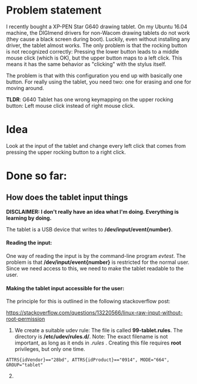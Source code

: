 # Problem statement
I recently bought a XP-PEN Star G640 drawing tablet. 
On my Ubuntu 16.04 machine, the DIGImend drivers for non-Wacom drawing tablets do not work (they cause a black screen during boot). Luckily, even without installing any driver, the tablet almost works. The only problem is that the rocking button is not recognized correctly: Pressing the lower button leads to a middle mouse click (which is OK), but the upper button maps to a left click. This means it has the same behavior as "clicking" with the stylus itself.

The problem is that with this configuration you end up with basically one button. For really using the tablet, you need two: one for erasing and one for moving around. 


__TLDR__: G640 Tablet has one wrong keymapping on the upper rocking button: Left mouse click instead of right mouse click.

# Idea
Look at the input of the tablet and change every left click that comes from pressing the upper rocking button to a right click.

# Done so far: 

## How does the tablet input things

__DISCLAIMER: I don't really have an idea what I'm doing. Everything is learning by doing.__

The tablet is a USB device that writes to __/dev/input/event{number}__.

#### Reading the input:
One way of reading the input is by the command-line program *evtest*.
The problem is that __/dev/input/event{number}__ is restricted for the normal user. Since we need access to this, we need to make the tablet readable to the user. 


#### Making the tablet input accessible for the user:

The principle for this is outlined in the following stackoverflow post: 

https://stackoverflow.com/questions/13220566/linux-raw-input-without-root-permission

1. We create a suitable udev rule: The file is called **99-tablet.rules**. The directory is __/etc/udev/rules.d/__. Note: The exact filename is not important, as long as it ends in *.rules* . Creating this file requires __root__ privileges, but only one time.

```plaintext
ATTRS{idVendor}=="28bd", ATTRS{idProduct}=="0914", MODE="664", GROUP="tablet"
```


2. 
